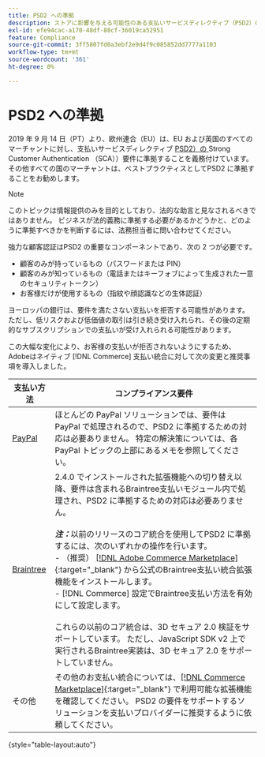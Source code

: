 ```yaml
---
title: PSD2 への準拠
description: ストアに影響を与える可能性のある支払いサービスディレクティブ（PSD2）の要件について説明します。
exl-id: efe94cac-a170-48df-88cf-36019ca52951
feature: Compliance
source-git-commit: 3ff5807fd0a3ebf2e9d4f9c085852dd7777a1103
workflow-type: tm+mt
source-wordcount: '361'
ht-degree: 0%

---
```


# PSD2 への準拠

2019 年 9 月 14 日（PT）より、欧州連合（EU）は、EU および英国のすべてのマーチャントに対し、支払いサービスディレクティブ [PSD2）の ](https://www.cardinalcommerce.com/content-hub/mandates/psd2-sca/understanding-psd2-sca)Strong Customer Authentication （SCA））要件に準拠することを義務付けています。 その他すべての国のマーチャントは、ベストプラクティスとしてPSD2 に準拠することをお勧めします。

>[!NOTE]
>
>このトピックは情報提供のみを目的としており、法的な助言と見なされるべきではありません。 ビジネスが法的義務に準拠する必要があるかどうかと、どのように準拠すべきかを判断するには、法務担当者に問い合わせてください。

強力な顧客認証はPSD2 の重要なコンポーネントであり、次の 2 つが必要です。

- 顧客のみが持っているもの（パスワードまたは PIN）
- 顧客のみが知っているもの（電話またはキーフォブによって生成された一意のセキュリティトークン）
- お客様だけが使用するもの（指紋や顔認識などの生体認証）

ヨーロッパの銀行は、要件を満たさない支払いを拒否する可能性があります。 ただし、低リスクおよび低価値の取引は引き続き受け入れられ、その後の定期的なサブスクリプションでの支払いが受け入れられる可能性があります。

この大幅な変化により、お客様の支払いが拒否されないようにするため、Adobeはネイティブ [!DNL Commerce] 支払い統合に対して次の変更と推奨事項を導入しました。

| 支払い方法 | コンプライアンス要件 |
|--- |--- |
| [PayPal](../stores-purchase/paypal.md) | ほとんどの PayPal ソリューションでは、要件は PayPal で処理されるので、PSD2 に準拠するための対応は必要ありません。 特定の解決策については、各 PayPal トピックの上部にあるメモを参照してください。 |
| [Braintree](../stores-purchase/braintree.md) | 2.4.0 でインストールされた拡張機能への切り替え以降、要件は含まれるBraintree支払いモジュール内で処理され、PSD2 に準拠するための対応は必要ありません。 <br /><br />**_注：_**&#x200B;以前のリリースのコア統合を使用してPSD2 に準拠するには、次のいずれかの操作を行います。<br/>- （推奨） [[!DNL Adobe Commerce Marketplace]](https://marketplace.magento.com/catalogsearch/result/?q=braintree#q=braintree&amp;idx=m2_cloud_prod_default_products&amp;p=0&amp;nR%5Bvisibility_search%5D%5B%3D%5D%5B0%5D=1){:target=&quot;_blank&quot;} から公式のBraintree支払い統合拡張機能をインストールします。<br/>- [!DNL Commerce] 設定でBraintree支払い方法を有効にして設定します。<br/><br/> これらの以前のコア統合は、3D セキュア 2.0 検証をサポートしています。 ただし、JavaScript SDK v2 上で実行されるBraintree実装は、3D セキュア 2.0 をサポートしていません。 |
| その他 | その他のお支払い統合については、[[!DNL Commerce Marketplace]](https://marketplace.magento.com/extensions/payments-security/payment-integration.html?_ga=2.108129217.2105547619.1564067043-238341041.1564067043){:target=&quot;_blank&quot;} で利用可能な拡張機能を確認してください。 PSD2 の要件をサポートするソリューションを支払いプロバイダーに推奨するように依頼してください。 |

{style="table-layout:auto"}
